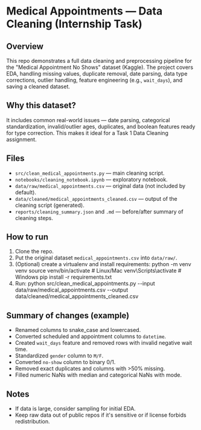# Medical Appointments — Data Cleaning (Internship Task)

## Overview
This repo demonstrates a full data cleaning and preprocessing pipeline for the "Medical Appointment No Shows" dataset (Kaggle). The project covers EDA, handling missing values, duplicate removal, date parsing, data type corrections, outlier handling, feature engineering (e.g., `wait_days`), and saving a cleaned dataset.

## Why this dataset?
It includes common real-world issues — date parsing, categorical standardization, invalid/outlier ages, duplicates, and boolean features ready for type correction. This makes it ideal for a Task 1 Data Cleaning assignment.

## Files
- `src/clean_medical_appointments.py` — main cleaning script.
- `notebooks/cleaning_notebook.ipynb` — exploratory notebook.
- `data/raw/medical_appointments.csv` — original data (not included by default).
- `data/cleaned/medical_appointments_cleaned.csv` — output of the cleaning script (generated).
- `reports/cleaning_summary.json` and `.md` — before/after summary of cleaning steps.

## How to run
1. Clone the repo.
2. Put the original dataset `medical_appointments.csv` into `data/raw/`.
3. (Optional) create a virtualenv and install requirements:
python -m venv venv
source venv/bin/activate # Linux/Mac
venv\Scripts\activate # Windows
pip install -r requirements.txt
4. Run:
python src/clean_medical_appointments.py
--input data/raw/medical_appointments.csv
--output data/cleaned/medical_appointments_cleaned.csv

## Summary of changes (example)
- Renamed columns to snake_case and lowercased.
- Converted scheduled and appointment columns to `datetime`.
- Created `wait_days` feature and removed rows with invalid negative wait time.
- Standardized `gender` column to `M/F`.
- Converted `no-show` column to binary 0/1.
- Removed exact duplicates and columns with >50% missing.
- Filled numeric NaNs with median and categorical NaNs with mode.

## Notes
- If data is large, consider sampling for initial EDA.
- Keep raw data out of public repos if it's sensitive or if license forbids redistribution.
